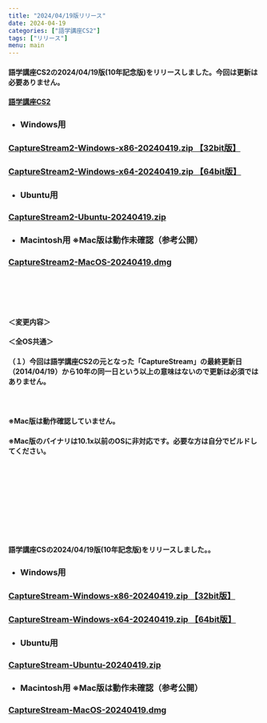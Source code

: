 ```yaml
---
title: "2024/04/19版リリース"
date: 2024-04-19
categories: ["語学講座CS2"]
tags: ["リリース"]
menu: main
---
```

#### 語学講座CS2の2024/04/19版(10年記念版)をリリースしました。今回は更新は必要ありません。
#### [語学講座CS2](https://csreviser.github.io/CaptureStream2/)
* ### Windows用
### [CaptureStream2-Windows-x86-20240419.zip 【32bit版】](https://github.com/CSReviser/CaptureStream2/releases/download/20240419/CaptureStream2-Windows-x86-20240419.zip)
### [CaptureStream2-Windows-x64-20240419.zip 【64bit版】](https://github.com/CSReviser/CaptureStream2/releases/download/20240419/CaptureStream2-Windows-x64-20240419.zip) 　　　　　　　　　　　　　　　　　　
* ### Ubuntu用    
### [CaptureStream2-Ubuntu-20240419.zip](https://github.com/CSReviser/CaptureStream2/releases/download/20240419/CaptureStream2-Ubuntu-20240419.zip)
* ### Macintosh用  ※Mac版は動作未確認（参考公開）  
### [CaptureStream2-MacOS-20240419.dmg](https://github.com/CSReviser/CaptureStream2/releases/download/20240419/CaptureStream2-MacOS-20240419.dmg)
####  　　　  
####  　　　  
#### ＜変更内容＞　　　
#### ＜全OS共通＞
#### （１）今回は語学講座CS2の元となった「CaptureStream」の最終更新日（2014/04/19）から10年の同一日という以上の意味はないので更新は必須ではありません。
####  　　　  
####     ※Mac版は動作確認していません。
####     ※Mac版のバイナリは10.1x以前のOSに非対応です。必要な方は自分でビルドしてください。
####  　　　  
####  　　　  
####  　　　  
####  　　　  
#### 語学講座CSの2024/04/19版(10年記念版)をリリースしました。。
#### 
* ### Windows用
### [CaptureStream-Windows-x86-20240419.zip 【32bit版】](https://github.com/CSReviser/CaptureStream/releases/download/20240419/CaptureStream-Windows-x68-20240419.zip)
### [CaptureStream-Windows-x64-20240419.zip 【64bit版】](https://github.com/CSReviser/CaptureStream/releases/download/20240419/CaptureStream-Windows-x64-20240419.zip) 　　　　　　　　　　　　　　　　　　
* ### Ubuntu用    
### [CaptureStream-Ubuntu-20240419.zip](https://github.com/CSReviser/CaptureStream/releases/download/20240419/CaptureStream-Ubuntu-20240419.zip)
* ### Macintosh用  ※Mac版は動作未確認（参考公開）  
### [CaptureStream-MacOS-20240419.dmg](https://github.com/CSReviser/CaptureStream/releases/download/20240419/CaptureStream-MacOS-20240419.dmg)


